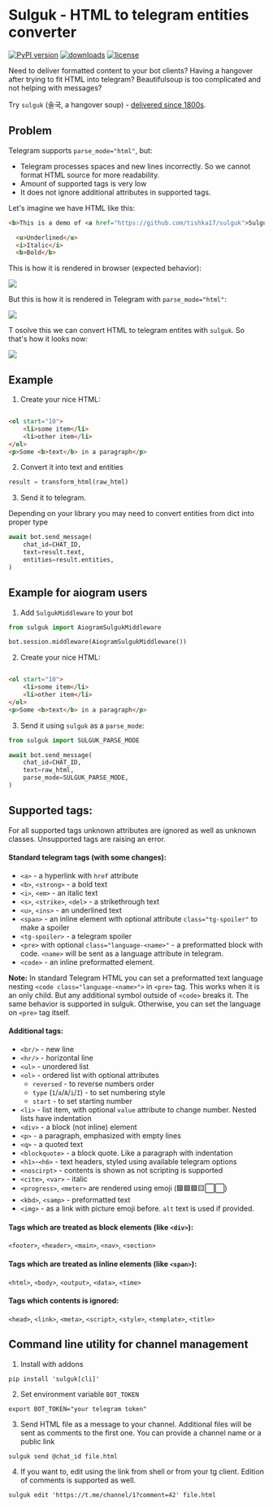 Sulguk - HTML to telegram entities converter
================================================


[![PyPI version](https://badge.fury.io/py/sulguk.svg)](https://badge.fury.io/py/aiogram-sulguk)
[![downloads](https://img.shields.io/pypi/dm/sulguk.svg)](https://pypistats.org/packages/sulguk)
[![license](https://img.shields.io/github/license/Tishka17/sulguk.svg)](https://github.com/Tishka17/sulguk/blob/master/LICENSE)


Need to deliver formatted content to your bot clients?
Having a hangover after trying to fit HTML into telegram?
Beautifulsoup is too complicated and not helping with messages?

Try `sulguk` (술국, a hangover
soup) - [delivered since 1800s](https://en.wikipedia.org/wiki/Food_delivery).

## Problem

Telegram supports `parse_mode="html"`, but:

* Telegram processes spaces and new lines incorrectly. So we cannot format HTML source for more readability.
* Amount of supported tags is very low 
* It does not ignore additional attributes in supported tags.

Let's imagine we have HTML like this:

```html
<b>This is a demo of <a href="https://github.com/tishka17/sulguk">Sulguk</a></b>

  <u>Underlined</u>
  <i>Italic</i>
  <b>Bold</b>
```

This is how it is rendered in browser (expected behavior):

![](https://github.com/tishka17/sulguk/blob/master/images/problem_browser.png?raw=True)

But this is how it is rendered in Telegram with `parse_mode="html"`:

![](https://github.com/tishka17/sulguk/blob/master/images/problem_telegram.png?raw=True)

T osolve this we can convert HTML to telegram entites with `sulguk`. So that's how it looks now:

![](https://github.com/tishka17/sulguk/blob/master/images/problem_sulguk.png?raw=True)

## Example

1. Create your nice HTML:

```html

<ol start="10">
    <li>some item</li>
    <li>other item</li>
</ol>
<p>Some <b>text</b> in a paragraph</p>
```

2. Convert it into text and entities

```python
result = transform_html(raw_html)
```

3. Send it to telegram.

Depending on your library you may need to convert entities from dict into
proper type

```python
await bot.send_message(
    chat_id=CHAT_ID,
    text=result.text,
    entities=result.entities,
)
```

## Example for aiogram users

1. Add `SulgukMiddleware` to your bot

```python
from sulguk import AiogramSulgukMiddleware

bot.session.middleware(AiogramSulgukMiddleware())
```

2. Create your nice HTML:

```html

<ol start="10">
    <li>some item</li>
    <li>other item</li>
</ol>
<p>Some <b>text</b> in a paragraph</p>
```

3. Send it using `sulguk` as a `parse_mode`:

```python
from sulguk import SULGUK_PARSE_MODE

await bot.send_message(
    chat_id=CHAT_ID,
    text=raw_html,
    parse_mode=SULGUK_PARSE_MODE,
)
```

## Supported tags:

For all supported tags unknown attributes are ignored as well as unknown classes.
Unsupported tags are raising an error. 

#### Standard telegram tags (with some changes):
* `<a>` - a hyperlink with `href` attribute 
* `<b>`, `<strong>` - a bold text
* `<i>`, `<em>` - an italic text
* `<s>`, `<strike>`, `<del>` - a strikethrough text
* `<u>`, `<ins>` - an underlined text
* `<span>` - an inline element with optional attribute `class="tg-spoiler"` to make a spoiler
* `<tg-spoiler>` - a telegram spoiler
* `<pre>` with optional `class="language-<name>"` - a preformatted block with code. `<name>` will be sent as a language attribute in telegram.
* `<code>` - an inline preformatted element. 

**Note:** In standard Telegram HTML you can set a preformatted text language nesting `<code class="language-<name>">` in `<pre>` tag. This works when it is an only child. But any additional symbol outside of `<code>` breaks it.
The same behavior is supported in sulguk. Otherwise, you can set the language on `<pre>` tag itself.

#### Additional tags:
* `<br/>` - new line
* `<hr/>` - horizontal line
* `<ul>` - unordered list
* `<ol>` - ordered list with optional attributes
    * `reversed` - to reverse numbers order
    * `type` (`1`/`a`/`A`/`i`/`I`) - to set numbering style
    * `start` - to set starting number
* `<li>` - list item, with optional  `value` attribute to change number. Nested lists have
  indentation
* `<div>` - a block (not inline) element
* `<p>` - a paragraph, emphasized with empty lines
* `<q>` - a quoted text
* `<blockquote>` - a block quote. Like a paragraph with indentation
* `<h1>`-`<h6>` - text headers, styled using available telegram options
* `<noscirpt>` - contents is shown as not scripting is supported
* `<cite>`, `<var>` - italic
* `<progress>`, `<meter>` are rendered using emoji (🟩🟩🟩🟨⬜️⬜️)
* `<kbd>`, `<samp>` - preformatted text
* `<img>` - as a link with picture emoji before. `alt` text is used if provided.

#### Tags which are treated as block elements (like `<div>`):
`<footer>`, `<header>`, `<main>`, `<nav>`, `<section>`

#### Tags which are treated as inline elements (like `<span>`):
`<html>`, `<body>`, `<output>`, `<data>`, `<time>`

#### Tags which contents is ignored:

`<head>`, `<link>`, `<meta>`, `<script>`, `<style>`, `<template>`, `<title>`


## Command line utility for channel management

1. Install with addons
```shell
pip install 'sulguk[cli]'
```

2. Set environment variable `BOT_TOKEN`

```shell
export BOT_TOKEN="your telegram token"
```

3. Send HTML file as a message to your channel. Additional files will be sent as comments to the first one. You can provide a channel name or a public link

```shell
sulguk send @chat_id file.html
```

4. If you want to, edit using the link from shell or from your tg client. Edition of comments is supported as well.

```shell
sulguk edit 'https://t.me/channel/1?comment=42' file.html
```